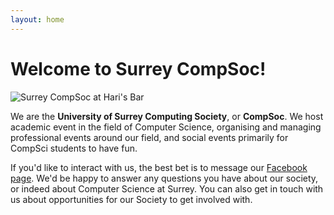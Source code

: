 ```yaml
---
layout: home
---
```


# Welcome to Surrey CompSoc!

![Surrey CompSoc at Hari's Bar]({{site.url}}/assets/haris_squad.jpg)

We are the **University of Surrey Computing Society**, or **CompSoc**. We host academic event in the field of Computer Science, organising and managing professional events around our field, and social events primarily for CompSci students to have fun.

If you'd like to interact with us, the best bet is to message our [Facebook page](https://www.facebook.com/ComputingSoc). We'd be happy to answer any questions you have about our society, or indeed about Computer Science at Surrey. You can also get in touch with us about opportunities for our Society to get involved with.
